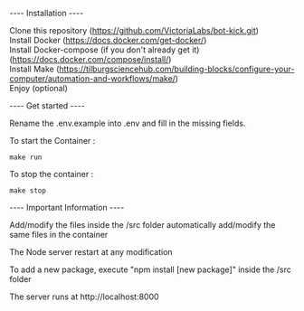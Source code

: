 ---- Installation ----

Clone this repository (https://github.com/VictoriaLabs/bot-kick.git)  
Install Docker (https://docs.docker.com/get-docker/)  
Install Docker-compose (if you don't already get it) (https://docs.docker.com/compose/install/)  
Install Make (https://tilburgsciencehub.com/building-blocks/configure-your-computer/automation-and-workflows/make/)  
Enjoy (optional)  

---- Get started ----

Rename the .env.example into .env and fill in the missing fields.


To start the Container :
```
make run
```

To stop the container : 
```
make stop
```

---- Important Information ----

Add/modify the files inside the /src folder automatically add/modify the  same files in the container

The Node server restart at any modification

To add a new package, execute "npm install [new package]" inside the /src folder

The server runs at http://localhost:8000